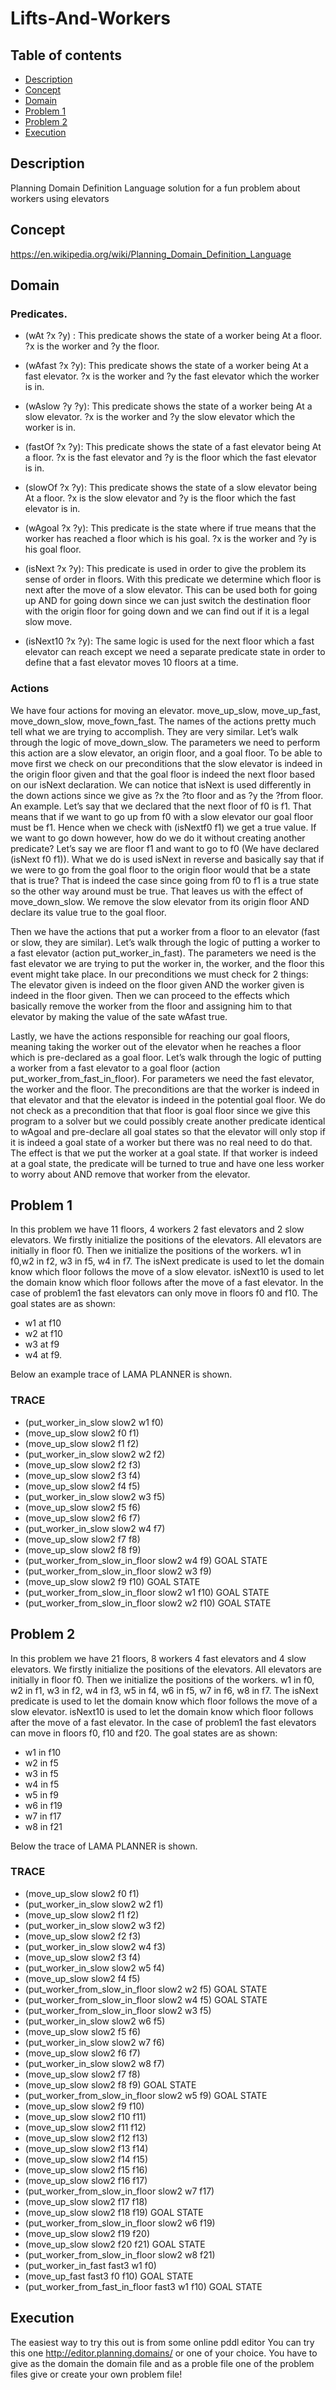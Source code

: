 # Lifts-And-Workers

## Table of contents
* [Description](#description)
* [Concept](#concept)
* [Domain](#domain)
* [Problem 1](#pb1)
* [Problem 2](#pb2)
* [Execution](#execution)

## Description
Planning Domain Definition Language solution for a fun problem about workers using elevators

## Concept
https://en.wikipedia.org/wiki/Planning_Domain_Definition_Language

## Domain
### Predicates. 
- (wAt ?x ?y) : This predicate shows the state of a worker being At a floor. ?x is the worker and ?y the floor. 
 
- (wAfast ?x ?y): This predicate shows the state of a worker being At a fast elevator. ?x is the worker and ?y the fast elevator which the worker is in. 
 
- (wAslow ?y ?y): This predicate shows the state of a worker being At a slow elevator. ?x is the worker and ?y the slow elevator which the worker is in. 
 
- (fastOf ?x ?y): This predicate shows the state of a fast elevator being At a floor. ?x is the fast elevator and ?y is the floor which the fast elevator is in. 
 
- (slowOf ?x ?y): This predicate shows the state of a slow elevator being At a floor. ?x is the slow elevator and ?y is the floor which the fast elevator is in. 
 
- (wAgoal ?x ?y): This predicate is the state where if true means that the worker has reached a floor which is his goal. ?x is the worker and ?y is his goal floor. 
 
- (isNext ?x ?y): This predicate is used in order to give the problem its sense of order in floors. With this predicate we determine which floor is next after the move of a slow elevator. This can be used both for going up AND for going down since we can just switch the destination floor with the origin floor for going down and we can find out if it is a legal slow move. 
 
- (isNext10 ?x ?y): The same logic is used for the next floor which a fast elevator can reach except we need a separate predicate state in order to define that a fast elevator moves 10 floors at a time. 

### Actions
We have four actions for moving an elevator. move_up_slow, move_up_fast, move_down_slow, move_fown_fast. The names of the actions pretty much tell what we are trying to accomplish. They are very similar. 
Let’s walk through the logic of move_down_slow. The parameters we need to perform this action are a slow elevator, an origin floor, and a goal floor. To be able to move first we check on our preconditions that the slow elevator is indeed in the origin floor given and that the goal floor is indeed the next floor based on our isNext declaration. We can notice that isNext is used differently in the down actions since we give as ?x the ?to floor and as ?y the ?from floor. An example. Let’s say that we declared that the next floor of f0 is f1. That means that if we want to go up from f0 with a slow elevator our goal floor must be f1. Hence when we check with (isNextf0 f1) we get a true value. If we want to go down however, how do we do it without creating another predicate? Let’s say we are floor f1 and want to go to f0 (We have declared (isNext f0 f1)). What we do is used isNext in reverse and basically say that if we were to go from the goal floor to the origin floor would that be a state that is true? That is indeed the case since going from f0 to f1 is a true state so the other way around must be true. That leaves us with the effect of move_down_slow. We remove the slow elevator from its origin floor AND declare its value true to the goal floor. 
 
Then we have the actions that put a worker from a floor to an elevator (fast or slow, they are similar). 
Let’s walk through the logic of putting a worker to a fast elevator (action put_worker_in_fast). The parameters we need is the fast elevator we are trying to put the worker in, the worker, and the floor this event might take place. In our preconditions we must check for 2 things: The elevator given is indeed on the floor given AND the worker given is indeed in the floor given. Then we can proceed to the effects which basically remove the worker from the floor and assigning him to that elevator by making the value of the sate wAfast true.  
 
Lastly, we have the actions responsible for reaching our goal floors, meaning taking the worker out of the elevator when he reaches a floor which is pre-declared as a goal floor. Let’s walk through the logic of putting a worker from a fast elevator to a goal floor (action put_worker_from_fast_in_floor). For parameters we need the fast elevator, the worker and the floor. The preconditions are that the worker is indeed in that elevator and that the elevator is indeed in the potential goal floor. We do not check as a precondition that that floor is goal floor since we give this program to a solver but we could possibly create another predicate identical to wAgoal and pre-declare all goal states so that the elevator will only stop if it is indeed a goal state of a worker but there was no real need to do that. The effect is that we put the worker at a goal state. If that worker is indeed at a goal state, the predicate will be turned to true and have one less worker to worry about AND remove that worker from the elevator. 


## Problem 1
In this problem we have 11 floors, 4 workers 2 fast elevators and 2 slow elevators. We firstly initialize the positions of the elevators. All elevators are initially in floor f0. Then we initialize the positions of the workers. w1 in f0,w2 in f2, w3 in f5, w4 in f7. The isNext predicate is used to let the domain know which floor follows the move of a slow elevator. isNext10 is used to let the domain know which floor follows after the move of a fast elevator. In the case of problem1 the fast elevators can only move in floors f0 and f10. The goal states are as shown: 

- w1 at f10
- w2 at f10
- w3 at f9
- w4 at f9. 
 
Below an example trace of LAMA PLANNER is shown. 

### TRACE 
* (put_worker_in_slow slow2 w1 f0) 
* (move_up_slow slow2 f0 f1) 
* (move_up_slow slow2 f1 f2) 
* (put_worker_in_slow slow2 w2 f2) 
* (move_up_slow slow2 f2 f3) 
* (move_up_slow slow2 f3 f4) 
* (move_up_slow slow2 f4 f5) 
* (put_worker_in_slow slow2 w3 f5) 
* (move_up_slow slow2 f5 f6)
* (move_up_slow slow2 f6 f7) 
* (put_worker_in_slow slow2 w4 f7) 
* (move_up_slow slow2 f7 f8) 
* (move_up_slow slow2 f8 f9) 
* (put_worker_from_slow_in_floor slow2 w4 f9) 		GOAL STATE 	
* (put_worker_from_slow_in_floor slow2 w3 f9) 
* (move_up_slow slow2 f9 f10) 				GOAL STATE 	
* (put_worker_from_slow_in_floor slow2 w1 f10) 	GOAL STATE 	
* (put_worker_from_slow_in_floor slow2 w2 f10) 	GOAL STATE 	


## Problem 2
In this problem we have 21 floors, 8 workers 4 fast elevators and 4 slow elevators. We firstly initialize the positions of the elevators. All elevators are initially in floor f0. Then we initialize the positions of the workers. w1 in f0, w2 in f1, w3 in f2, w4 in f3, w5 in f4, w6 in f5, w7 in f6, w8 in f7.  The isNext predicate is used to let the domain know which floor follows the move of a slow elevator. isNext10 is used to let the domain know which floor follows after the move of a fast elevator. In the case of problem1 the fast elevators can move in floors f0, f10 and f20. The goal states are as shown: 

- w1 in f10
- w2 in f5
- w3 in f5
- w4 in f5
- w5 in f9
- w6 in f19
- w7 in f17
- w8 in f21

Below the trace of LAMA PLANNER is shown. 

### TRACE 
* (move_up_slow slow2 f0 f1) 
* (put_worker_in_slow slow2 w2 f1) 
* (move_up_slow slow2 f1 f2) 
* (put_worker_in_slow slow2 w3 f2) 
* (move_up_slow slow2 f2 f3) 
* (put_worker_in_slow slow2 w4 f3) 
* (move_up_slow slow2 f3 f4) 
* (put_worker_in_slow slow2 w5 f4) 
* (move_up_slow slow2 f4 f5) 
* (put_worker_from_slow_in_floor slow2 w2 f5) 			GOAL STATE 
* (put_worker_from_slow_in_floor slow2 w4 f5) 			GOAL STATE 
* (put_worker_from_slow_in_floor slow2 w3 f5) 
* (put_worker_in_slow slow2 w6 f5) 
* (move_up_slow slow2 f5 f6) 
* (put_worker_in_slow slow2 w7 f6) 
* (move_up_slow slow2 f6 f7) 
* (put_worker_in_slow slow2 w8 f7) 
* (move_up_slow slow2 f7 f8) 
* (move_up_slow slow2 f8 f9) 					GOAL STATE 
* (put_worker_from_slow_in_floor slow2 w5 f9) 			GOAL STATE 
* (move_up_slow slow2 f9 f10) 
* (move_up_slow slow2 f10 f11) 
* (move_up_slow slow2 f11 f12) 
* (move_up_slow slow2 f12 f13) 
* (move_up_slow slow2 f13 f14) 
* (move_up_slow slow2 f14 f15) 
* (move_up_slow slow2 f15 f16) 
* (move_up_slow slow2 f16 f17) 
* (put_worker_from_slow_in_floor slow2 w7 f17) 
* (move_up_slow slow2 f17 f18) 
* (move_up_slow slow2 f18 f19) 					GOAL STATE 
* (put_worker_from_slow_in_floor slow2 w6 f19) 
* (move_up_slow slow2 f19 f20) 
* (move_up_slow slow2 f20 f21) 					GOAL STATE 
* (put_worker_from_slow_in_floor slow2 w8 f21) 
* (put_worker_in_fast fast3 w1 f0) 
* (move_up_fast fast3 f0 f10) 					GOAL STATE 
* (put_worker_from_fast_in_floor fast3 w1 f10) 			GOAL STATE 

## Execution
The easiest way to try this out is from some online pddl editor
You can try this one http://editor.planning.domains/ or one of your choice. You have to give as the domain the domain file and as a proble file one of the problem files give or create your own problem file!
